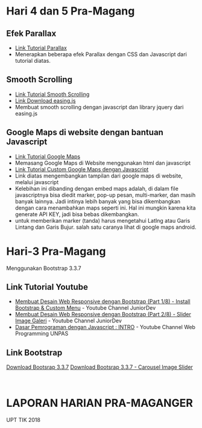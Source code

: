 # Hari 4 dan 5 Pra-Magang
## Efek Parallax
* [Link Tutorial Parallax](https://www.youtube.com/watch?v=cEkCIn4rY4Q )
* Menerapkan beberapa efek Parallax dengan CSS dan Javascript dari tutorial diatas.

## Smooth Scrolling
* [Link Tutorial Smooth Scrolling](https://www.youtube.com/watch?v=btYCEsKJ5k4 )
* [Link Download easing.js](http://gsgd.co.uk/sandbox/jquery/easing)
* Membuat smooth scrolling dengan javascript dan library jquery dari easing.js
 
## Google Maps di website dengan bantuan Javascript
* [Link Tutorial Google Maps](https://developers.google.com/maps/documentation/javascript/adding-a-google-map?hl=id )
* Memasang Google Maps di Website menggunakan html dan javascript
* [Link Tutorial Custom Google Maps dengan Javascript]()
* Link diatas mengembangkan tampilan dari google maps di website, melalui javascript
* Kelebihan ini dibanding dengan embed maps adalah, di dalam file javascriptnya bisa diedit marker, pop-up pesan, multi-marker, dan masih banyak lainnya. Jadi intinya lebih banyak yang bisa dikembangkan dengan cara menambahkan maps seperti ini. Hal ini mungkin karena kita generate API KEY, jadi bisa bebas dikembangkan.
* untuk memberikan marker (tanda) harus mengetahui LatIng atau Garis Lintang dan Garis Bujur. salah satu caranya lihat di google maps android.


# Hari-3 Pra-Magang

Menggunakan Bootstrap 3.3.7

## Link Tutorial Youtube 
* [Membuat Desain Web Responsive dengan Bootstrap (Part 1/8) - Install Bootstrap & Custom Menu](https://www.youtube.com/watch?v=34-1xDqytG4) - Youtube Channel JuniorDev
* [Membuat Desain Web Responsive dengan Bootstrap (Part 2/8) - Slider Image Galeri](https://www.youtube.com/watch?v=9z-YLZsWIDo) - Youtube Channel JuniorDev
* [Dasar Pemrograman dengan Javascript : INTRO](https://www.youtube.com/watch?v=RUTV_5m4VeI) - Youtube Channel Web Programming UNPAS

## Link Bootstrap
[Download Bootsrap 3.3.7](http://getbootstrap.com/docs/3.3/getting-started/#download)
[Download Bootsrap 3.3.7 - Carousel Image Slider](https://getbootstrap.com/docs/4.0/components/carousel/)



 
# LAPORAN HARIAN PRA-MAGANGER
UPT TIK 2018
